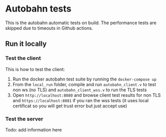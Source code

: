 # Autobahn tests

This is the autobahn automatic tests on build.
The performance tests are skipped due to timeouts in Github actions.

## Run it locally

### Test the client

This is how to test the client:

1. Run the docker autobahn test suite by running the `docker-compose up`
2. From the `local_run` folder, compile and run `autobahn_client.v` to test non ws (no TLS) and
`autobahn_client_wss.v` to run the TLS tests
3. Open `http://localhost:8080` and browse client test results for non TLS and `https://localhost:8081`
if you ran the wss tests (it uses local certificat so you will get trust error but just accept use)

### Test the server

Todo: add information here
